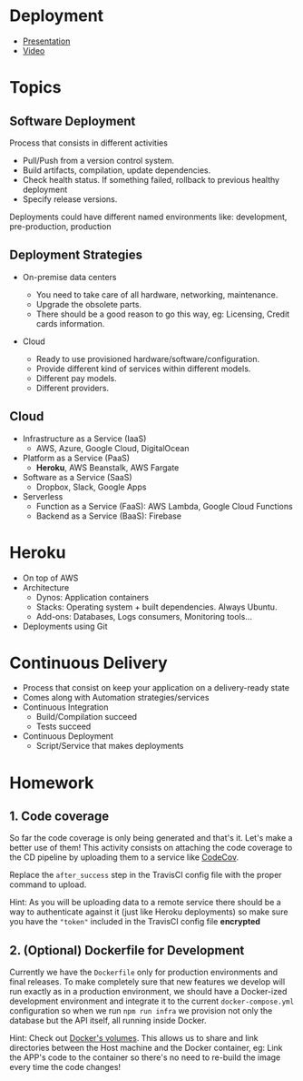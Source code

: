 # Deployment

- [Presentation](https://docs.google.com/presentation/d/13fmv92YSw5MTSJXsqd7SIMBV5juefxKfO0Rzh4qfaY8/edit?usp=sharing)
- [Video](https://www.youtube.com/watch?v=Jb1ztje-CQE&list=PLfX7tWavkVjBVmmZOU5sWuyutpekJ6KNP&index=7)

# Topics

## Software Deployment

Process that consists in different activities

- Pull/Push from a version control system.
- Build artifacts, compilation, update dependencies.
- Check health status. If something failed, rollback to previous healthy deployment
- Specify release versions.

Deployments could have different named environments like: development, pre-production, production

## Deployment Strategies

- On-premise data centers
  - You need to take care of all hardware, networking, maintenance.
  - Upgrade the obsolete parts.
  - There should be a good reason to go this way, eg: Licensing, Credit cards information.

- Cloud
  - Ready to use provisioned hardware/software/configuration.
  - Provide different kind of services within different models.
  - Different pay models.
  - Different providers.

## Cloud

- Infrastructure as a Service (IaaS)
  - AWS, Azure, Google Cloud, DigitalOcean
- Platform as a Service (PaaS)
  - __Heroku__, AWS Beanstalk, AWS Fargate
- Software as a Service (SaaS)
  - Dropbox, Slack, Google Apps
- Serverless
  - Function as a Service (FaaS): AWS Lambda, Google Cloud Functions
  - Backend as a Service (BaaS): Firebase

# Heroku

- On top of AWS
- Architecture
  - Dynos: Application containers
  - Stacks: Operating system + built dependencies. Always Ubuntu.
  - Add-ons: Databases, Logs consumers, Monitoring tools...
- Deployments using Git

# Continuous Delivery

- Process that consist on keep your application on a delivery-ready state
- Comes along with Automation strategies/services
- Continuous Integration
  - Build/Compilation succeed
  - Tests succeed
- Continuous Deployment
  - Script/Service that makes deployments

# Homework

## 1. Code coverage

So far the code coverage is only being generated and that's it. Let's make a better use of them!
This activity consists on attaching the code coverage to the CD pipeline by uploading them to a service like [CodeCov](https://codecov.io/).

Replace the `after_success` step in the TravisCI config file with the proper command to upload.

Hint: As you will be uploading data to a remote service there should be a way to authenticate against it (just like Heroku deployments) so make sure you have the `"token"` included in the TravisCI config file __encrypted__

## 2. (Optional) Dockerfile for Development

Currently we have the `Dockerfile` only for production environments and final releases. To make completely sure that new features we develop will run exactly as in a production environment, we should have a Docker-ized development environment and integrate it to the current `docker-compose.yml` configuration so when we run `npm run infra` we provision not only the database but the API itself, all running inside Docker.

Hint: Check out [Docker's volumes](https://docs.docker.com/storage/volumes/). This allows us to share and link directories between the Host machine and the Docker container, eg: Link the APP's code to the container so there's no need to re-build the image every time the code changes!
